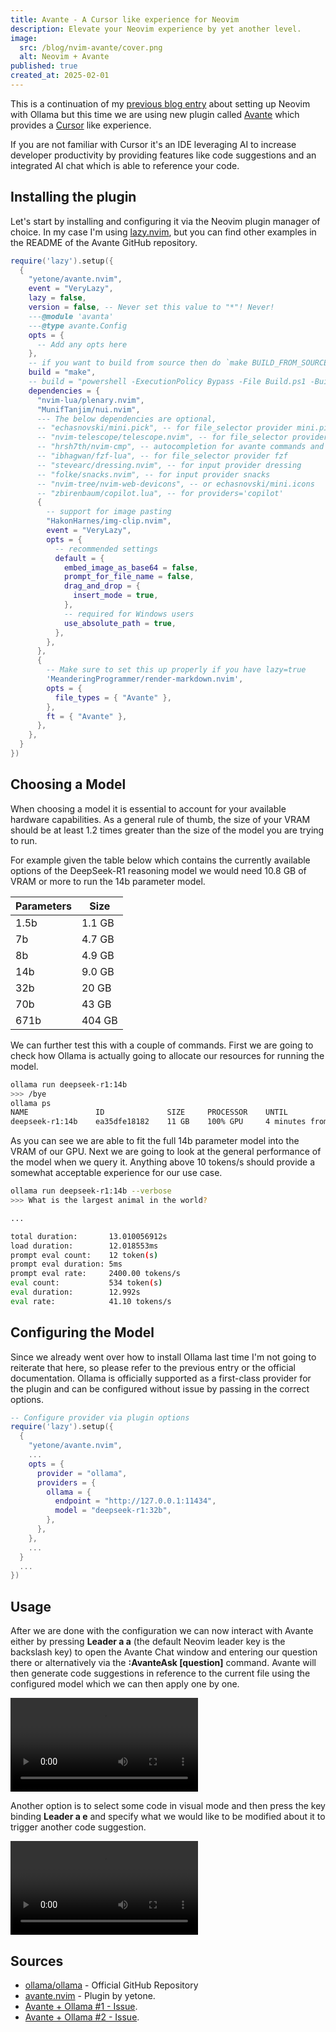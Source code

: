 ```yaml
---
title: Avante - A Cursor like experience for Neovim
description: Elevate your Neovim experience by yet another level.
image:
  src: /blog/nvim-avante/cover.png
  alt: Neovim + Avante
published: true
created_at: 2025-02-01
---
```


This is a continuation of my [previous blog entry](/blog/nvim-ollama) about setting up Neovim with Ollama but this time we are using new plugin called [Avante](https://github.com/yetone/avante.nvim) which provides a [Cursor](https://www.cursor.com/) like experience.

If you are not familiar with Cursor it's an IDE leveraging AI to increase developer productivity by providing features like code suggestions and an integrated AI chat which is able to reference your code.

## Installing the plugin

Let's start by installing and configuring it via the Neovim plugin manager of choice. In my case I'm using [lazy.nvim](https://github.com/folke/lazy.nvim), but you can find other examples in the README of the Avante GitHub repository.

```lua
require('lazy').setup({
  {
    "yetone/avante.nvim",
    event = "VeryLazy",
    lazy = false,
    version = false, -- Never set this value to "*"! Never!
    ---@module 'avanta'
    ---@type avante.Config
    opts = {
      -- Add any opts here
    },
    -- if you want to build from source then do `make BUILD_FROM_SOURCE=true`
    build = "make",
    -- build = "powershell -ExecutionPolicy Bypass -File Build.ps1 -BuildFromSource false" -- for windows
    dependencies = {
      "nvim-lua/plenary.nvim",
      "MunifTanjim/nui.nvim",
      --- The below dependencies are optional,
      -- "echasnovski/mini.pick", -- for file_selector provider mini.pick
      -- "nvim-telescope/telescope.nvim", -- for file_selector provider telescope
      -- "hrsh7th/nvim-cmp", -- autocompletion for avante commands and mentions
      -- "ibhagwan/fzf-lua", -- for file_selector provider fzf
      -- "stevearc/dressing.nvim", -- for input provider dressing
      -- "folke/snacks.nvim", -- for input provider snacks
      -- "nvim-tree/nvim-web-devicons", -- or echasnovski/mini.icons
      -- "zbirenbaum/copilot.lua", -- for providers='copilot'
      {
        -- support for image pasting
        "HakonHarnes/img-clip.nvim",
        event = "VeryLazy",
        opts = {
          -- recommended settings
          default = {
            embed_image_as_base64 = false,
            prompt_for_file_name = false,
            drag_and_drop = {
              insert_mode = true,
            },
            -- required for Windows users
            use_absolute_path = true,
          },
        },
      },
      {
        -- Make sure to set this up properly if you have lazy=true
        'MeanderingProgrammer/render-markdown.nvim',
        opts = {
          file_types = { "Avante" },
        },
        ft = { "Avante" },
      },
    },
  }
})
```

## Choosing a Model

When choosing a model it is essential to account for your available hardware capabilities. As a general rule of thumb, the size of your VRAM should be at least 1.2 times greater than the size of the model you are trying to run.

For example given the table below which contains the currently available options of the DeepSeek-R1 reasoning model we would need 10.8 GB of VRAM or more to run the 14b parameter model.

| Parameters | Size   |
| ---------- | ------ |
| 1.5b       | 1.1 GB |
| 7b         | 4.7 GB |
| 8b         | 4.9 GB |
| 14b        | 9.0 GB |
| 32b        | 20 GB  |
| 70b        | 43 GB  |
| 671b       | 404 GB |

We can further test this with a couple of commands. First we are going to check how Ollama is actually going to allocate our resources for running the model.

```bash
ollama run deepseek-r1:14b
>>> /bye
ollama ps
NAME               ID              SIZE     PROCESSOR    UNTIL
deepseek-r1:14b    ea35dfe18182    11 GB    100% GPU     4 minutes from now
```

As you can see we are able to fit the full 14b parameter model into the VRAM of our GPU. Next we are going to look at the general performance of the model when we query it. Anything above 10 tokens/s should provide a somewhat acceptable experience for our use case.

```bash
ollama run deepseek-r1:14b --verbose
>>> What is the largest animal in the world?

...

total duration:       13.010056912s
load duration:        12.018553ms
prompt eval count:    12 token(s)
prompt eval duration: 5ms
prompt eval rate:     2400.00 tokens/s
eval count:           534 token(s)
eval duration:        12.992s
eval rate:            41.10 tokens/s
```

## Configuring the Model

Since we already went over how to install Ollama last time I'm not going to reiterate that here, so please refer to the previous entry or the official documentation. Ollama is officially supported as a first-class provider for the plugin and can be configured without issue by passing in the correct options.

```lua
-- Configure provider via plugin options
require('lazy').setup({
  {
    "yetone/avante.nvim",
    ...
    opts = {
      provider = "ollama",
      providers = {
        ollama = {
          endpoint = "http://127.0.0.1:11434",
          model = "deepseek-r1:32b",
        },
      },
    },
    ...
  }
  ...
})
```

## Usage

After we are done with the configuration we can now interact with Avante either by pressing **Leader a a** (the default Neovim leader key is the backslash key) to open the Avante Chat window and entering our question there or alternatively via the **\:AvanteAsk \[question\]** command. Avante will then generate code suggestions in reference to the current file using the configured model which we can then apply one by one.

<video controls>
  <source src="/blog/nvim-avante/avante-01.mp4" type="video/mp4" />
</video>

Another option is to select some code in visual mode and then press the key binding **Leader a e** and specify what we would like to be modified about it to trigger another code suggestion.

<video controls>
  <source src="/blog/nvim-avante/avante-02.mp4" type="video/mp4" />
</video>

## Sources

- [ollama/ollama](https://github.com/ollama/ollama) - Official GitHub Repository
- [avante.nvim](https://github.com/yetone/avante.nvim) - Plugin by yetone.
- [Avante + Ollama #1 - Issue](https://github.com/yetone/avante.nvim/issues/1067#issuecomment-2585550870).
- [Avante + Ollama #2 - Issue](https://github.com/yetone/avante.nvim/issues/1149#issuecomment-2629226723).
